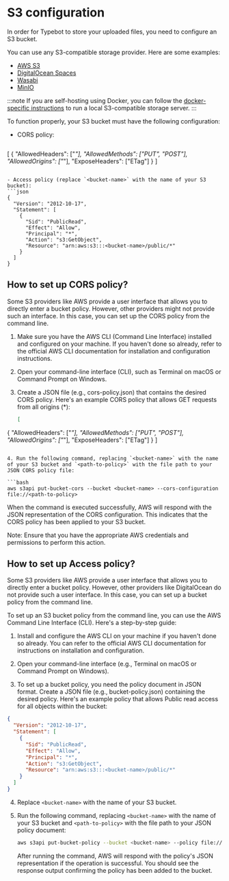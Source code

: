 # S3 configuration

In order for Typebot to store your uploaded files, you need to configure an S3 bucket.

You can use any S3-compatible storage provider. Here are some examples:

- [AWS S3](https://aws.amazon.com/s3/)
- [DigitalOcean Spaces](https://www.digitalocean.com/products/spaces/)
- [Wasabi](https://wasabi.com/)
- [MinIO](https://min.io/)

:::note
If you are self-hosting using Docker, you can follow the [docker-specific instructions](./docker#s3-storage) to run a local S3-compatible storage server.
:::

To function properly, your S3 bucket must have the following configuration:

- CORS policy:

  ```json
 [
  {
    "AllowedHeaders": ["*"],
    "AllowedMethods": ["PUT", "POST"],
    "AllowedOrigins": ["*"],
    "ExposeHeaders": ["ETag"]
  }
]
  ```

- Access policy (replace `<bucket-name>` with the name of your S3 bucket):
  ```json
  {
    "Version": "2012-10-17",
    "Statement": [
      {
        "Sid": "PublicRead",
        "Effect": "Allow",
        "Principal": "*",
        "Action": "s3:GetObject",
        "Resource": "arn:aws:s3:::<bucket-name>/public/*"
      }
    ]
  }
  ```

## How to set up CORS policy?

Some S3 providers like AWS provide a user interface that allows you to directly enter a bucket policy. However, other providers might not provide such an interface. In this case, you can set up the CORS policy from the command line.

1. Make sure you have the AWS CLI (Command Line Interface) installed and configured on your machine. If you haven't done so already, refer to the official AWS CLI documentation for installation and configuration instructions.

2. Open your command-line interface (CLI), such as Terminal on macOS or Command Prompt on Windows.

3. Create a JSON file (e.g., cors-policy.json) that contains the desired CORS policy. Here's an example CORS policy that allows GET requests from all origins (\*):

   ```json
   [
  {
    "AllowedHeaders": ["*"],
    "AllowedMethods": ["PUT", "POST"],
    "AllowedOrigins": ["*"],
    "ExposeHeaders": ["ETag"]
  }
]
   ```

4. Run the following command, replacing `<bucket-name>` with the name of your S3 bucket and `<path-to-policy>` with the file path to your JSON CORS policy file:

   ```bash
   aws s3api put-bucket-cors --bucket <bucket-name> --cors-configuration file://<path-to-policy>
   ```

   When the command is executed successfully, AWS will respond with the JSON representation of the CORS configuration. This indicates that the CORS policy has been applied to your S3 bucket.

   Note: Ensure that you have the appropriate AWS credentials and permissions to perform this action.

## How to set up Access policy?

Some S3 providers like AWS provide a user interface that allows you to directly enter a bucket policy. However, other providers like DigitalOcean do not provide such a user interface. In this case, you can set up a bucket policy from the command line.

To set up an S3 bucket policy from the command line, you can use the AWS Command Line Interface (CLI). Here's a step-by-step guide:

1. Install and configure the AWS CLI on your machine if you haven't done so already. You can refer to the official AWS CLI documentation for instructions on installation and configuration.

2. Open your command-line interface (e.g., Terminal on macOS or Command Prompt on Windows).

3. To set up a bucket policy, you need the policy document in JSON format. Create a JSON file (e.g., bucket-policy.json) containing the desired policy. Here's an example policy that allows Public read access for all objects within the bucket:

```json
{
  "Version": "2012-10-17",
  "Statement": [
    {
      "Sid": "PublicRead",
      "Effect": "Allow",
      "Principal": "*",
      "Action": "s3:GetObject",
      "Resource": "arn:aws:s3:::<bucket-name>/public/*"
    }
  ]
}
```

4. Replace `<bucket-name>` with the name of your S3 bucket.

5. Run the following command, replacing `<bucket-name>` with the name of your S3 bucket and `<path-to-policy>` with the file path to your JSON policy document:

   ```bash
   aws s3api put-bucket-policy --bucket <bucket-name> --policy file://<path-to-policy>
   ```

   After running the command, AWS will respond with the policy's JSON representation if the operation is successful. You should see the response output confirming the policy has been added to the bucket.
